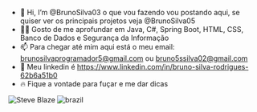 - 👋 Hi, I’m @BrunoSilva03  o que vou fazendo vou postando aqui, se quiser ver os principais projetos veja @BrunoSilva05
-  👨‍💻 Gosto de me aprofundar em Java, C#, Spring Boot, HTML, CSS,  Banco de Dados e  Segurança da Informação
- 📫 Para chegar até mim aqui está o meu email: brunosilvaprogramador5@gmail.com ou bruno5ssilva02@gmail.com
- 🔵 Meu linkedin é  https://www.linkedin.com/in/bruno-silva-rodrigues-62b6a51b0
- 🔥 Fique a vontade para fuçar e me dar dicas
<!---
BrunoSilva03/BrunoSilva03 is a ✨ special ✨ repository because its `README.md` (this file) appears on your GitHub profile.
You can click the Preview link to take a look at your changes.
--->

![Steve Blaze](https://user-images.githubusercontent.com/78625466/204351102-c3df717f-2a6f-48d0-a3b6-5915d949ef4f.gif)
![brazil](https://user-images.githubusercontent.com/78625466/204351179-5e45803b-2b70-4918-96c1-b44726500c28.gif)
